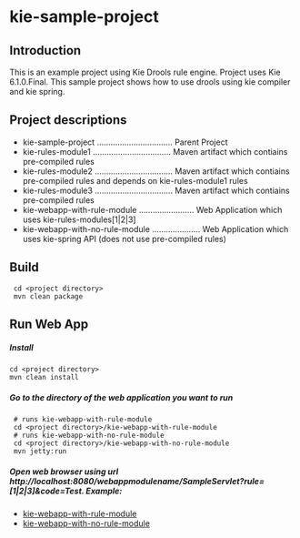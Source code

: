 # kie-sample-project

## Introduction
This is an example project using Kie Drools rule engine. Project uses Kie 6.1.0.Final.
This sample project shows how to use drools using kie compiler and kie spring.

## Project descriptions
* kie-sample-project ................................. Parent Project
* kie-rules-module1 .................................. Maven artifact which contiains pre-compiled rules
* kie-rules-module2 .................................. Maven artifact which contiains pre-compiled rules and depends on kie-rules-module1 rules
* kie-rules-module3 .................................. Maven artifact which contiains pre-compiled rules
* kie-webapp-with-rule-module ........................ Web Application which uses kie-rules-modules[1|2|3]
* kie-webapp-with-no-rule-module ..................... Web Application which uses kie-spring API (does not use pre-compiled rules)

## Build

```
 cd <project directory> 
 mvn clean package
```

## Run Web App

##### Install
  ```
  cd <project directory>
  mvn clean install
  ```
##### Go to the directory of the web application you want to run
  ```
   # runs kie-webapp-with-rule-module   
   cd <project directory>/kie-webapp-with-rule-module
   # runs kie-webapp-with-no-rule-module
   cd <project directory>/kie-webapp-with-no-rule-module
   mvn jetty:run
  ```
##### Open web browser using url http://localhost:8080/webappmodulename/SampleServlet?rule=[1|2|3]&code=Test. Example:
   * [kie-webapp-with-rule-module](http://localhost:8080/kie-webapp-with-rule-module/SampleServlet?rule=1&code=Test&test)
   * [kie-webapp-with-no-rule-module](http://localhost:8080/kie-webapp-with-no-rule-module/SampleServlet?rule=2&code=Test2)
    
  
 
